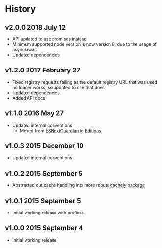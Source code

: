 # History

## v2.0.0 2018 July 12
- API updated to use promises instead
- Minimum supported node version is now version 8, due to the usage of async/await
- Updated dependencies

## v1.2.0 2017 February 27
- Fixed registry requests failing as the default registry URL that was used no longer works, so updated to one that does
- Updated dependencies
- Added API docs

## v1.1.0 2016 May 27
- Updated internal conventions
  - Moved from [ESNextGuardian](https://github.com/bevry/esnextguardian) to [Editions](https://github.com/bevry/editions)

## v1.0.3 2015 December 10
- Updated internal conventions

## v1.0.2 2015 September 5
- Abstracted out cache handling into more robust [cachely package](https://github.com/bevry/cachely)

## v1.0.1 2015 September 5
- Initial working release with prefixes

## v1.0.0 2015 September 4
- Initial working release
